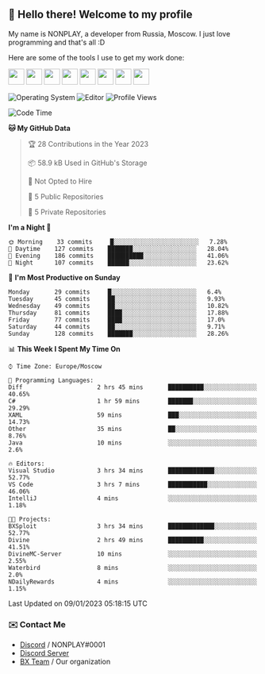 ## :wave: Hello there! Welcome to my profile

My name is NONPLAY, a developer from Russia, Moscow. I just love programming and that's all :D

Here are some of the tools I use to get my work done:

<kbd><img height="32" src="https://img.icons8.com/color/2x/visual-studio-code-2019.png"></kbd>
<kbd><img height="32" src="https://img.icons8.com/color/2x/linux.png"></kbd>
<kbd><img height="32" src="https://img.icons8.com/fluent/2x/console.png"></kbd>
<kbd><img height="32" src="https://img.icons8.com/color/2x/open-source.png"></kbd>
<kbd><img height="32" src="https://img.icons8.com/color/2x/git.png"></kbd>
<kbd><img height="32" src="https://img.icons8.com/color/2x/nginx.png"></kbd>
<a href="?#gh-light-mode-only"><kbd><img height="32" src="https://img.icons8.com/metro/2x/mysql.png"></kbd></a>
<a href="?#gh-dark-mode-only"><kbd><img height="32" src="https://img.icons8.com/FFFFFF/metro/2x/mysql.png"></kbd></a>

![Operating System](https://img.shields.io/badge/OS-Windows%2010%20Pro-informational?style=for-the-badge&logo=Windows&logoColor=white&color=007ec6)
![Editor](https://img.shields.io/badge/Editor-VS%20Code-informational?style=for-the-badge&logo=Visual%20Studio%20Code&logoColor=white&color=007ec6)
![Profile Views](https://komarev.com/ghpvc/?username=NONPLAYT&color=blue&style=for-the-badge)

<!--START_SECTION:waka-->
![Code Time](http://img.shields.io/badge/Code%20Time-36%20hrs%2020%20mins-blue)

**🐱 My GitHub Data** 

> 🏆 28 Contributions in the Year 2023
 > 
> 📦 58.9 kB Used in GitHub's Storage 
 > 
> 🚫 Not Opted to Hire
 > 
> 📜 5 Public Repositories 
 > 
> 🔑 5 Private Repositories  
 > 
**I'm a Night 🦉** 

```text
🌞 Morning    33 commits     █░░░░░░░░░░░░░░░░░░░░░░░░   7.28% 
🌆 Daytime    127 commits    ███████░░░░░░░░░░░░░░░░░░   28.04% 
🌃 Evening    186 commits    ██████████░░░░░░░░░░░░░░░   41.06% 
🌙 Night      107 commits    ██████░░░░░░░░░░░░░░░░░░░   23.62%

```
📅 **I'm Most Productive on Sunday** 

```text
Monday       29 commits     █░░░░░░░░░░░░░░░░░░░░░░░░   6.4% 
Tuesday      45 commits     ██░░░░░░░░░░░░░░░░░░░░░░░   9.93% 
Wednesday    49 commits     ██░░░░░░░░░░░░░░░░░░░░░░░   10.82% 
Thursday     81 commits     ████░░░░░░░░░░░░░░░░░░░░░   17.88% 
Friday       77 commits     ████░░░░░░░░░░░░░░░░░░░░░   17.0% 
Saturday     44 commits     ██░░░░░░░░░░░░░░░░░░░░░░░   9.71% 
Sunday       128 commits    ███████░░░░░░░░░░░░░░░░░░   28.26%

```


📊 **This Week I Spent My Time On** 

```text
⌚︎ Time Zone: Europe/Moscow

💬 Programming Languages: 
Diff                     2 hrs 45 mins       ██████████░░░░░░░░░░░░░░░   40.65% 
C#                       1 hr 59 mins        ███████░░░░░░░░░░░░░░░░░░   29.29% 
XAML                     59 mins             ███░░░░░░░░░░░░░░░░░░░░░░   14.73% 
Other                    35 mins             ██░░░░░░░░░░░░░░░░░░░░░░░   8.76% 
Java                     10 mins             ░░░░░░░░░░░░░░░░░░░░░░░░░   2.6%

🔥 Editors: 
Visual Studio            3 hrs 34 mins       █████████████░░░░░░░░░░░░   52.77% 
VS Code                  3 hrs 7 mins        ███████████░░░░░░░░░░░░░░   46.06% 
IntelliJ                 4 mins              ░░░░░░░░░░░░░░░░░░░░░░░░░   1.18%

🐱‍💻 Projects: 
BXSploit                 3 hrs 34 mins       █████████████░░░░░░░░░░░░   52.77% 
Divine                   2 hrs 49 mins       ██████████░░░░░░░░░░░░░░░   41.51% 
DivineMC-Server          10 mins             ░░░░░░░░░░░░░░░░░░░░░░░░░   2.55% 
Waterbird                8 mins              ░░░░░░░░░░░░░░░░░░░░░░░░░   2.0% 
NDailyRewards            4 mins              ░░░░░░░░░░░░░░░░░░░░░░░░░   1.15%

```


 Last Updated on 09/01/2023 05:18:15 UTC
<!--END_SECTION:waka-->

### ✉️ Contact Me

- [Discord](https://discord.com/users/597087584090587177) / NONPLAY#0001
- [Discord Server](https://discord.gg/p7cxhw7E2M)
- [BX Team](https://github.com/BX-Team) / Our organization

